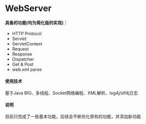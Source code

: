 # WebServer
#### 具备的功能(均为简化版的实现)：
- HTTP Protocol
- Servlet
- ServletContext
- Request
- Response
- Dispatcher
- Get & Post 
- web.xml parse

#### 使用技术
基于Java BIO、多线程、Socket网络编程、XML解析、log4j/slf4j日志

#### 说明
目前只完成了一些基本功能，后续会不断优化原有的功能，并添加新功能
